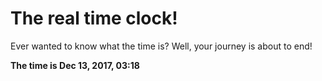 # The real time clock!

Ever wanted to know what the time is? Well, your journey is about to end!

**The time is Dec 13, 2017, 03:18**